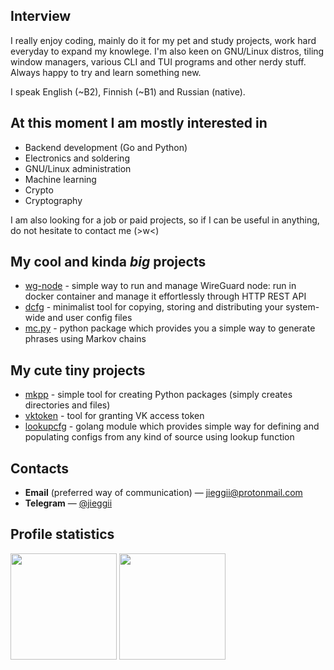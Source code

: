 ## Interview
I really enjoy coding, mainly do it for my pet and study projects, work hard everyday to expand my knowlege.
I'm also keen on GNU/Linux distros, tiling window managers, various CLI and TUI programs and other nerdy stuff.
Always happy to try and learn something new.

I speak English (~B2), Finnish (~B1) and Russian (native).

## At this moment I am mostly interested in
* Backend development (Go and Python)
* Electronics and soldering
* GNU/Linux administration
* Machine learning
* Crypto
* Cryptography

I am also looking for a job or paid projects, so if I can be useful in anything, do not hesitate to contact me (>w<)

## My cool and kinda *big* projects
* [wg-node](https://github.com/jieggii/wg-node) - simple way to run and manage WireGuard node: run in docker container and manage it effortlessly through HTTP REST API
* [dcfg](https://github.com/jieggii/dcfg) - minimalist tool for copying, storing and distributing your system-wide and user config files
* [mc.py](https://github.com/jieggii/mc.py) - python package which provides you a simple way to generate phrases using Markov chains

## My cute tiny projects
* [mkpp](https://github.com/jieggii/mkpp) - simple tool for creating Python packages (simply creates directories and files)
* [vktoken](https://github.com/jieggii/vktoken) - tool for granting VK access token
* [lookupcfg](https://github.com/jieggii/lookupcfg) - golang module which provides simple way for defining and populating configs from any kind of source using lookup function

## Contacts
* **Email** (preferred way of communication) — [jieggii@protonmail.com](mailto:jieggii@protonmail.com)
* **Telegram** — [@jieggii](https://t.me/jieggii)

## Profile statistics
<p align="left">
<img style="height: 170px;" src="https://github-readme-stats.vercel.app/api?username=jieggii&show_icons=true&hide_rank=true&include_all_commits=true&count_private=true&custom_title=Short%20overview:&disable_animations=true" />
<img style="height: 170px;" src="https://github-readme-stats.vercel.app/api/top-langs/?username=jieggii&layout=compact&custom_title=Most%20used%20languages:&langs_count=7" />
</p>
